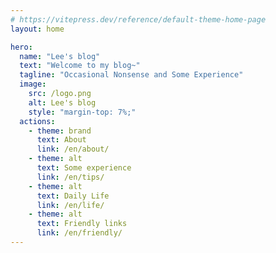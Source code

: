 ```yaml
---
# https://vitepress.dev/reference/default-theme-home-page
layout: home

hero:
  name: "Lee's blog"
  text: "Welcome to my blog~"
  tagline: "Occasional Nonsense and Some Experience"
  image:
    src: /logo.png
    alt: Lee's blog
    style: "margin-top: 7%;"
  actions:
    - theme: brand
      text: About
      link: /en/about/
    - theme: alt
      text: Some experience
      link: /en/tips/
    - theme: alt
      text: Daily Life
      link: /en/life/
    - theme: alt
      text: Friendly links
      link: /en/friendly/
---
```

